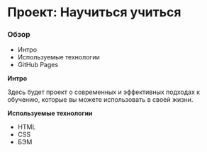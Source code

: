 # Проект: Научиться учиться

### Обзор
* Интро
* Используемые технологии
* GitHub Pages

**Интро**

Здесь будет проект о современных и эффективных подходах к обучению, которые вы можете использовать в своей жизни.

**Используемые технологии**
* HTML
* CSS
* БЭМ

